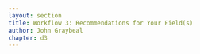 ```yaml
---
layout: section
title: Workflow 3: Recommendations for Your Field(s)
author: John Graybeal
chapter: d3
---
```

